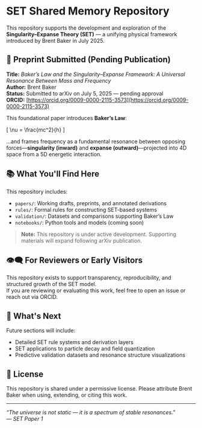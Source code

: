 # SET Shared Memory Repository

This repository supports the development and exploration of the **Singularity–Expanse Theory (SET)** — a unifying physical framework introduced by Brent Baker in July 2025.

## 📄 Preprint Submitted (Pending Publication)

**Title:** *Baker’s Law and the Singularity–Expanse Framework: A Universal Resonance Between Mass and Frequency*  
**Author:** Brent Baker  
**Status:** Submitted to arXiv on July 5, 2025 — pending approval  
**ORCID:** [https://orcid.org/0009-0000-2115-3573](https://orcid.org/0009-0000-2115-3573)

This foundational paper introduces **Baker’s Law**:

\[
\nu = \frac{mc^2}{h}
\]

...and frames frequency as a fundamental resonance between opposing forces—**singularity (inward)** and **expanse (outward)**—projected into 4D space from a 5D energetic interaction.

## 📚 What You'll Find Here

This repository includes:
- `papers/`: Working drafts, preprints, and annotated derivations
- `rules/`: Formal rules for constructing SET-based systems
- `validation/`: Datasets and comparisons supporting Baker’s Law
- `notebooks/`: Python tools and models (coming soon)

> **Note:** This repository is under active development. Supporting materials will expand following arXiv publication.

## 👁‍🗨 For Reviewers or Early Visitors

This repository exists to support transparency, reproducibility, and structured growth of the SET model.  
If you are reviewing or evaluating this work, feel free to open an issue or reach out via ORCID.

## 🌱 What's Next

Future sections will include:
- Detailed SET rule systems and derivation layers
- SET applications to particle decay and field quantization
- Predictive validation datasets and resonance structure visualizations

## 📜 License

This repository is shared under a permissive license. Please attribute Brent Baker when using, extending, or citing this work.

---

*“The universe is not static — it is a spectrum of stable resonances.”*  
— *SET Paper 1*
